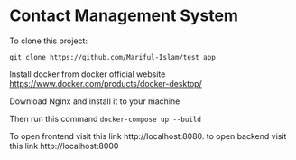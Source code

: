 # Contact Management System
To clone this project:

`git clone https://github.com/Mariful-Islam/test_app`

Install docker from docker official website 
https://www.docker.com/products/docker-desktop/

Download Nginx and install it to your machine

Then run this command
`docker-compose up --build`

To open frontend visit this link http://localhost:8080.
to open backend visit this link http://localhost:8000
